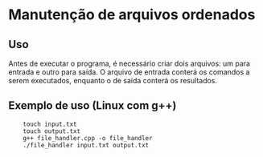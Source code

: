 # Manutenção de arquivos ordenados
    
## Uso
Antes de executar o programa, é necessário criar dois arquivos: um para entrada e outro para saída. O arquivo de entrada conterá os comandos a serem executados, enquanto o de saída conterá os resultados.

## Exemplo de uso (Linux com g++)
```
    touch input.txt
    touch output.txt
    g++ file_handler.cpp -o file_handler
    ./file_handler input.txt output.txt
```
